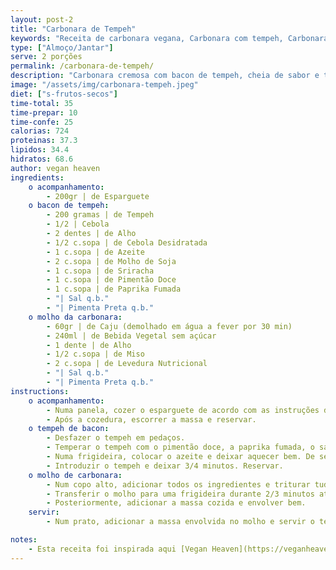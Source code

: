 ```yaml
---
layout: post-2
title: "Carbonara de Tempeh"
keywords: "Receita de carbonara vegana, Carbonara com tempeh, Carbonara cremosa sem lactose, Como fazer carbonara vegana, Carbonara fácil e saborosa"
type: ["Almoço/Jantar"]
serve: 2 porções
permalink: /carbonara-de-tempeh/
description: "Carbonara cremosa com bacon de tempeh, cheia de sabor e textura"
image: "/assets/img/carbonara-tempeh.jpeg"
diet: ["s-frutos-secos"]
time-total: 35
time-prepar: 10
time-confe: 25
calorias: 724
proteinas: 37.3
lipidos: 34.4
hidratos: 68.6
author: vegan heaven
ingredients:
    o acompanhamento:
        - 200gr | de Esparguete
    o bacon de tempeh:
        - 200 gramas | de Tempeh
        - 1/2 | Cebola
        - 2 dentes | de Alho
        - 1/2 c.sopa | de Cebola Desidratada
        - 1 c.sopa | de Azeite
        - 2 c.sopa | de Molho de Soja
        - 1 c.sopa | de Sriracha
        - 1 c.sopa | de Pimentão Doce
        - 1 c.sopa | de Paprika Fumada
        - "| Sal q.b."
        - "| Pimenta Preta q.b."   
    o molho da carbonara:
        - 60gr | de Caju (demolhado em água a fever por 30 min)
        - 240ml | de Bebida Vegetal sem açúcar 
        - 1 dente | de Alho 
        - 1/2 c.sopa | de Miso
        - 2 c.sopa | de Levedura Nutricional
        - "| Sal q.b."
        - "| Pimenta Preta q.b."
instructions:
    o acompanhamento:
        - Numa panela, cozer o esparguete de acordo com as instruções de pacote.
        - Após a cozedura, escorrer a massa e reservar.
    o tempeh de bacon:
        - Desfazer o tempeh em pedaços.
        - Temperar o tempeh com o pimentão doce, a paprika fumada, o sal, o molho de soja, a pimenta preta, o sriracha, a cebola desidratada e o dente de alho. Deixar marinar (opcional).
        - Numa frigideira, colocar o azeite e deixar aquecer bem. De seguida, adicionar a cebola picada e deixar refogar até dourar.
        - Introduzir o tempeh e deixar 3/4 minutos. Reservar.
    o molho de carbonara:
        - Num copo alto, adicionar todos os ingredientes e triturar tudo com uma varinha mágica.
        - Transferir o molho para uma frigideira durante 2/3 minutos até que engrosse.
        - Posteriormente, adicionar a massa cozida e envolver bem.
    servir:
        - Num prato, adicionar a massa envolvida no molho e servir o tempeh por cima.

notes:
    - Esta receita foi inspirada aqui [Vegan Heaven](https://veganheaven.org/recipe/vegan-tempeh-carbonara/)
---
```

